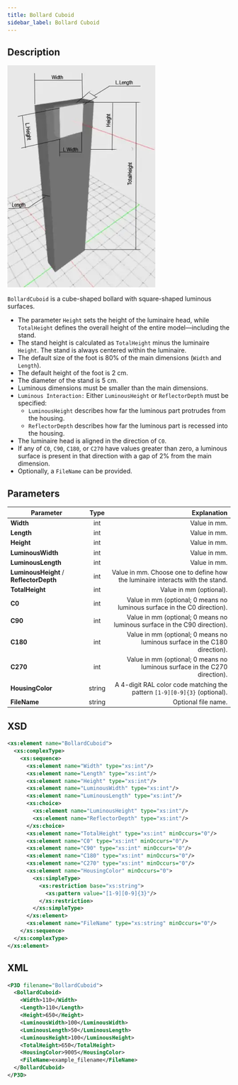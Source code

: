 ```yaml
---
title: Bollard Cuboid
sidebar_label: Bollard Cuboid
---
```


## Description

![Bollard Cuboid](/img/docs/geometry/parametric/bollard-cuboid.webp)

`BollardCuboid` is a cube-shaped bollard with square-shaped luminous surfaces.

- The parameter `Height` sets the height of the luminaire head, while `TotalHeight` defines the overall height of the entire model—including the stand.
- The stand height is calculated as `TotalHeight` minus the luminaire `Height`. The stand is always centered within the luminaire.
- The default size of the foot is 80% of the main dimensions (`Width` and `Length`).
- The default height of the foot is 2 cm.
- The diameter of the stand is 5 cm.
- Luminous dimensions must be smaller than the main dimensions.
- `Luminous Interaction:` Either `LuminousHeight` or `ReflectorDepth` must be specified:
  - `LuminousHeight` describes how far the luminous part protrudes from the housing.
  - `ReflectorDepth` describes how far the luminous part is recessed into the housing.
- The luminaire head is aligned in the direction of `C0`.
- If any of `C0`, `C90`, `C180`, or `C270` have values greater than zero, a luminous surface is present in that direction with a gap of 2% from the main dimension.
- Optionally, a `FileName` can be provided.

## Parameters

| Parameter                          |  Type   | Explanation                                                                                          |
| ---------------------------------- | :-----: | ----------------------------------------------------------------------------------------------------: |
| **Width**                          | int     | Value in mm.                                                                                         |
| **Length**                         | int     | Value in mm.                                                                                         |
| **Height**                         | int     | Value in mm.                                                                                         |
| **LuminousWidth**                  | int     | Value in mm.                                                                                         |
| **LuminousLength**                 | int     | Value in mm.                                                                                         |
| **LuminousHeight** / **ReflectorDepth** | int     | Value in mm. Choose one to define how the luminaire interacts with the stand.                        |
| **TotalHeight**                    | int     | Value in mm (optional).                                                                              |
| **C0**                           | int     | Value in mm (optional; 0 means no luminous surface in the C0 direction).                             |
| **C90**                          | int     | Value in mm (optional; 0 means no luminous surface in the C90 direction).                            |
| **C180**                         | int     | Value in mm (optional; 0 means no luminous surface in the C180 direction).                           |
| **C270**                         | int     | Value in mm (optional; 0 means no luminous surface in the C270 direction).                           |
| **HousingColor**                   | string  | A 4-digit RAL color code matching the pattern `[1-9][0-9]{3}` (optional).                            |
| **FileName**                       | string  | Optional file name.                                                                                  |

## XSD

```xml
<xs:element name="BollardCuboid">
  <xs:complexType>
    <xs:sequence>
      <xs:element name="Width" type="xs:int"/>
      <xs:element name="Length" type="xs:int"/>
      <xs:element name="Height" type="xs:int"/>
      <xs:element name="LuminousWidth" type="xs:int"/>
      <xs:element name="LuminousLength" type="xs:int"/>
      <xs:choice>
        <xs:element name="LuminousHeight" type="xs:int"/>
        <xs:element name="ReflectorDepth" type="xs:int"/>
      </xs:choice>
      <xs:element name="TotalHeight" type="xs:int" minOccurs="0"/>
      <xs:element name="C0" type="xs:int" minOccurs="0"/>
      <xs:element name="C90" type="xs:int" minOccurs="0"/>
      <xs:element name="C180" type="xs:int" minOccurs="0"/>
      <xs:element name="C270" type="xs:int" minOccurs="0"/>
      <xs:element name="HousingColor" minOccurs="0">
        <xs:simpleType>
          <xs:restriction base="xs:string">
            <xs:pattern value="[1-9][0-9]{3}"/>
          </xs:restriction>
        </xs:simpleType>
      </xs:element>
      <xs:element name="FileName" type="xs:string" minOccurs="0"/>
    </xs:sequence>
  </xs:complexType>
</xs:element>
```

## XML

```xml
<P3D filename="BollardCuboid">
  <BollardCuboid>
    <Width>110</Width>
    <Length>110</Length>
    <Height>650</Height>
    <LuminousWidth>100</LuminousWidth>
    <LuminousLength>50</LuminousLength>
    <LuminousHeight>100</LuminousHeight>
    <TotalHeight>650</TotalHeight>
    <HousingColor>9005</HousingColor>
    <FileName>example_filename</FileName>
  </BollardCuboid>
</P3D>
```
